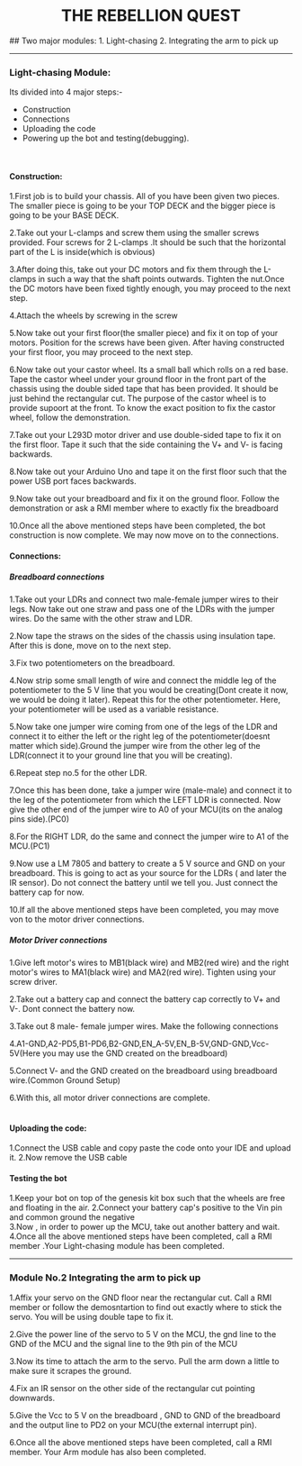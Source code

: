 <h1 align="center">THE REBELLION QUEST</h1>
## Two major modules:
1. Light-chasing
2. Integrating the arm to pick up

_____

### Light-chasing Module:

Its divided into 4 major steps:-
* Construction
* Connections
* Uploading the code
* Powering up the bot and testing(debugging).
<br/>

#### Construction:

1.First job is to build your chassis. All of you have been given two pieces. The smaller piece is going to be your TOP DECK and the bigger piece is going to be your BASE DECK.

2.Take out your L-clamps and screw them using the smaller screws provided. Four screws for 2 L-clamps .It should be such that the horizontal part of the L is inside(which is obvious)

3.After doing this, take out your DC motors and fix them through the L-clamps in such a way that the shaft points outwards. Tighten the nut.Once the DC motors have been fixed tightly enough, you may proceed to the next step.

4.Attach the wheels by screwing in the screw

5.Now take out your first floor(the smaller piece) and fix it on top of your motors. Position for the screws have been given. After having constructed your first floor, you may proceed to the next step.

6.Now take out your castor wheel. Its a small ball which rolls on a red base. Tape the castor wheel under your ground floor in the front  part of the chassis using the double sided tape that has been provided. It should be just behind the rectangular cut. The purpose of the castor wheel is to provide supoort at the front. To know the exact position to fix the castor wheel, follow the demonstration.

7.Take out your L293D motor driver and use double-sided tape to fix it on the first floor. Tape it such that the side containing the V+ and V- is facing backwards.

8.Now take out your Arduino Uno and tape it on the first floor such that the power USB port faces backwards.

9.Now take out your breadboard and fix it on the ground floor. Follow the demonstration or ask a RMI member where to exactly fix the breadboard

10.Once all the above mentioned steps have been completed, the bot construction is now complete. We may now move on to the connections.
<br/>

#### Connections:

##### Breadboard connections

1.Take out your LDRs and connect two male-female jumper wires to their legs. Now take out one straw and pass one of the LDRs with the jumper wires. Do the same with the other straw and LDR.

2.Now tape the straws on the sides of the chassis using  insulation tape. After this is done, move on to the next step.

3.Fix two potentiometers on the breadboard.

4.Now strip some small length of wire and connect the middle leg of the potentiometer to the 5 V line that you would be creating(Dont create it now, we would be doing it later). Repeat this for the other potentiometer. Here, your potentiometer will be used as a variable resistance.

5.Now take one jumper wire coming from one of the legs of the LDR and connect it to either the left or the right leg of the potentiometer(doesnt matter which side).Ground the jumper wire from the other leg of the LDR(connect it to your ground line that you will be creating).

6.Repeat step no.5 for the other LDR.

7.Once this has been done, take a jumper wire (male-male) and connect it to the leg of the potentiometer from which the LEFT LDR is connected. Now give the other end of the jumper wire to A0 of your MCU(its on the analog pins side).(PC0)

8.For the RIGHT LDR, do the same and connect the jumper wire to A1 of the MCU.(PC1)

9.Now use  a LM 7805 and battery to create a 5 V source and GND on your breadboard. This is going to act as your source for the LDRs ( and later the IR sensor). Do not connect the battery until we tell you. Just connect the battery cap for now.

10.If all the above mentioned steps have been completed, you may move von to the motor driver connections.
<br/>

##### Motor Driver connections

1.Give left motor's wires to MB1(black wire) and MB2(red wire) and the right motor's wires to MA1(black wire) and MA2(red wire). Tighten using your screw driver.

2.Take out a battery cap and connect the battery cap correctly to V+ and V-. Dont connect the battery now.

3.Take out 8 male- female jumper wires. Make the following connections

4.A1-GND,A2-PD5,B1-PD6,B2-GND,EN_A-5V,EN_B-5V,GND-GND,Vcc-5V(Here you may use the GND created on the breadboard)

5.Connect V- and the GND created on the breadboard using breadboard wire.(Common Ground Setup)

6.With this, all motor driver connections are complete.  
<br/>

#### Uploading the code:

1.Connect the USB cable and copy paste the code onto your IDE and upload it.
2.Now remove the USB cable
<br/>

#### Testing the bot

1.Keep your bot on top of the genesis kit box such that the wheels are free and floating in the air.
2.Connect your battery cap's positive to the Vin pin and common ground the negative  
3.Now , in order to power up the MCU, take out another battery and wait.
4.Once all the above mentioned steps have been completed, call a RMI member .Your Light-chasing module has been completed.
<br/>

_____

### Module No.2 Integrating the arm to pick up
1.Affix your servo on the GND floor near the rectangular cut. Call a RMI member or follow the demosntartion to find out exactly where to stick the servo. You will be using double tape to fix it.

2.Give the power line of the servo to 5 V on the MCU, the gnd line to the GND of the MCU and the signal line to the 9th pin of the MCU

3.Now its time to attach the arm to the servo. Pull the arm down a little to make sure it scrapes the ground.

4.Fix an IR sensor on the other side of the rectangular cut pointing downwards.

5.Give the Vcc to 5 V on the breadboard , GND to GND of the breadboard and the output line to PD2 on your MCU(the external interrupt pin).

6.Once all the above mentioned steps have been completed, call a RMI member. Your Arm module has also been completed.
